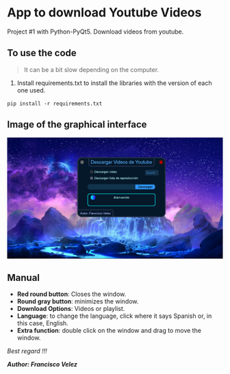 # App to download Youtube Videos

Project #1 with Python-PyQt5. Download videos from youtube.

## To use the code

> It can be a bit slow depending on the computer.

1. Install requirements.txt to install the libraries with the version of each one used.

```
pip install -r requirements.txt
```

## Image of the graphical interface

![Sample image of the graphical interface](./Image.png)

## Manual

* **Red round button**: Closes the window.
* **Round gray button**: minimizes the window.
* **Download Options**: Videos or playlist.
* **Language**: to change the language, click where it says Spanish or, in this case, English.
* **Extra function**: double click on the window and drag to move the window.

<i>Best regard !!!</i>

**<cite>Author: Francisco Velez</cite>**
